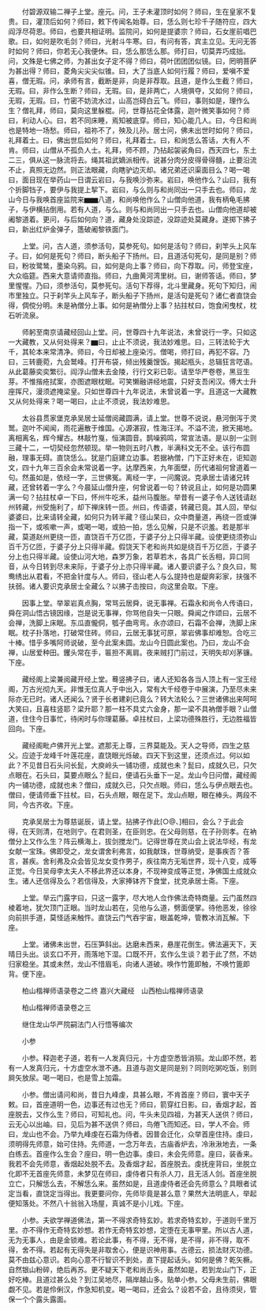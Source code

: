 <!-- { "loadSidebar": true } -->
　　付碧源双输二禅子上堂。座元。问，王子未灌顶时如何？师曰，生在皇家不复贵。曰，灌顶后如何？师曰，敕下传闻名始尊。曰，恁么则七珍千子随符应，四大阎浮尽荷恩。师曰，也要共相证明。监院问，如何是提婆宗？师曰，石女崖前唱巴歌。曰，如何是吹毛剑？师曰，光射斗牛寒。曰，有问有答，宾主立见。无问无答时如何？师曰，你若无心我便休。曰，恁么那恁么那。师打曰，切莫弄巧成拙。问，文殊是七佛之师，为甚出女子定不得？师曰，荷叶团团团似镜。曰，罔明菩萨为甚出得？师曰，菱角尖尖尖似锥。曰，大了当底人如何行履？师曰，爱嗔不爱喜，僧无瑕。问，承师有言，截断是非，向是非荐取。且道，是作么生截？师曰，无瑕。曰，非作么生断？师曰，无瑕。曰，是非两亡，人境俱夺，又如何？师曰，无瑕，无瑕。曰，竹密不妨流水过，山高岂碍白云飞。师曰，事则如是，理作么生？僧礼拜，师曰，莫向这里躲棍。问，世尊拈花全体露，迦叶微笑事如何？师曰，利动人心。曰，若不同床睡，焉知被底穿。师曰，知心能几人。曰，今日和尚也是特地一场愁。师曰，祖祢不了，殃及儿孙。居士问，佛未出世时如何？师曰，礼拜着士。曰，佛出世后如何？师曰，礼拜着士。曰，和尚恁么答话，大有人不肯。师曰，山僧从不孤负人士。礼拜，师不顾，乃拈起袈裟角曰，西天四七，东土二三，俱从这一脉流将去。绳其祖武嫡派相传。说甚分肉分皮得骨得髓，止要沿流不止，真照无边然。则正法眼藏，向瞎驴边灭却。诸兄弟还识渠面目么？喝一喝曰，面目现在举药山一日谓云岩曰，与我唤沙弥来。岩曰，唤他作么？山曰，我有个折脚铛子，要伊与我提上挈下。岩曰，与么则与和尚同出一只手去也。师曰，龙山今日与我唤首座监院来▆▆八道，和尚唤他作么？山僧向他道，我有柄龟毛拂子，与伊横拈倒用。若有人道，与么。则与和尚同出一只手去也。山僧向他道却被阇黎道着。更问，与后如何向？道，藏身处没踪迹，没踪迹处莫藏身。遂掷下拂子曰，新出红炉金弹子，簉破阇黎铁面门。

　　上堂。问，古人道，须参活句，莫参死句。如何是活句？师曰，刹竿头上风车子。曰，如何是死句？师曰，断头船子下扬州。曰，且道活句死句，是同是别？师曰，粉妆鹭鸶，墨染乌鸦。曰，如何是向上事？师曰，向下荐取。问，师登宝座，大众临筵。西来大意请师直指。师曰，九曲黄河湾里树。曰，谢师答话。师曰，梦里惺惺。乃曰，须参活句，莫参死句。活句下荐得，北斗里藏身。死句下知归，闹市里独立。只于刹竿头上风车子，断头船子下扬州，是活句是死句？诸仁者直饶会得，倜傥分明。未是衲僧分上事。如何是衲僧分上事？拈拄杖曰，饱食闲曳杖，枕石听流泉。

　　师躬至南京请藏经回山上堂。问，世尊四十九年说法，未曾说行一字。只如这一大藏教，又从何处得来？▆曰，止止不须说，我法妙难思。曰，三转法轮于大千，其轮本来常清净。师曰，今日却被上座染污。僧喝，师打曰，再犯不容。乃曰，三转鹿菀，九会鹫峰。打开布袋，倾出残羹馊饭。揭起瓶头，总辑狂言呓语。从此葛藤奕奕繁衍。阎浮山僧未去金陵，行行文彩已彰。请至华严卷卷，黑豆生芽。不惟揩疮拭案，亦图遮眼枕眠。可笑懒融讲经地震，只好支吾闲汉。傅大士升座挥尺，漫须遮掩梁皇。只如世尊四十九年说法，未曾说着一字。且道这一大藏教又从何处得来？喝一喝曰，止止不须说，我法妙难思。

　　太谷县贯家堡克承吴居士延僧阅藏圆满，请上堂。世尊不说说，悬河倒泻于灵鹫。迦叶不闻闻，雨花遍散于维国。心源湛寂，性海汪洋。不溢不流，掀天揭地。离相离名，辉今耀古。林敲竹戛，恒演圆音。鹊噪鸦鸣，常宣法语。是以剖一尘则三藏十二，一切契经忽然顿现。举一物则五时八教，半满科文无不全。该行布圆融，理事无碍。直饶恁么。犹是门庭建立边事。若据衲僧，门下正好未在，讵知迦文，四十九年三百余会未常说着一字。达摩西来，九年面壁，历代诸祖何曾道着一句。然虽如是，依经一字，三世佛冤。离经一字，一问魔说。克承居士请诸兄转藏，还曾转着一字么？今晨延山僧升座，何曾说着一句？转说且止，如何是功圆果满一句？拈拄杖卓一下曰，怀州牛吃禾，益州马腹胀。举昔有一婆子令人送钱请赵州转藏，州受施利了，却下禅床转一匝。州曰，传语婆，转藏已竟。其人回，举似婆婆曰，比来请转全藏，如何只为转半藏？径山杲曰，众中商量道，再绕一匝或弹指一下，或咳嗽一声，或喝一喝，或拍一拍，恁么见解，只是不识羞。若是那半藏，莫道赵州更绕一匝，直饶百千万亿匝，于婆子分上只得半藏。设使更绕须弥山百千万亿匝，于婆子分上只得半藏。假饶天下老和尚共如是绕百千万亿匝，于婆子分上也只得半藏。设使山河大地，森罗万象，若草若木，各具广长舌相，异口同音，从今日转到尽未来际，于婆子分上亦只得半藏。诸人要识婆子么？良久曰，鸳鸯绣出从君看，不把金针度与人。师曰，径山老人与么提持也是龊奔彩家，扶强不扶弱。诸人要识克承居士全藏么？以拂子击按曰，向这里会取。下座。

　　因事上堂。举翠岩真点胸，常骂云居舜，说无事禅。石霜永和尚令人传语曰，舜在洞山悟古镜因缘，岂是说无事禅，你骂他自失一只眼。舜闻之作颂曰，云居不会禅，洗脚上床眠。东瓜直儱侗，瓠子曲弯弯。永亦颂曰，石霜不会禅，洗脚上床眠。枕子扑落地，打破常住砖。师曰，云居无事犹可原，翠岩佛事却难恕。合吃三十棒。惜乎多嘴阿师说破，至今此案未圆。龙山今日圆此案也。乃曰，龙山不会禅，山居爱种田。钁头常在手，匾担不离肩。夜来贼打门前过，天明失却刈茅镰。下座。

　　藏经阁上梁兼阅藏开经上堂。蓦竖拂子曰，诸人还知各各当人顶上有一宝王经阁，万古光彻九天。非惟无位真人于中出入，常有大千经卷于中展演，乃至尽未来际亦无已时。诸人还闻么？贤于长者建刹已竟么？转大法轮么？三世诸佛出来呵呵大笑曰，且喜柱竖耶？梁升耶？那一柱不具丈六金身，那一梁不具衲僧手眼？山僧道，住住今日事忙，待闲时与你理葛藤。卓拄杖曰，上梁功德殊胜行，无边胜福皆回向。下座。

　　藏经阁毗卢佛开光上堂。遮那无上尊，三界莫能及。天人之导师，四生之慈父。应迹于龙峰千叶莲花座，直饶眼光烁破。四天下到这里，还须点过。何以如此？不见昔日石头问长髭，大庾岭头一铺功德，成就也未？髭曰，成就久已，只欠点眼在。石头曰，莫要点眼么？髭曰，便请石头垂下一足。龙山今日问僧，藏经阁内一铺功德，成就也未？僧曰，成就久已，只欠点眼。师曰，恁么与伊点眼去也。僧曰，便请师垂下拄杖。曰，石头点眼，眼在足下。龙山点眼，眼在棒头。两段不同，今古齐收。下座。

　　克承吴居士为尊慈诞辰，请上堂。拈拂子作此[○@、]相曰，会么？于此会得，在天则清，在地则宁。在君则圣，在臣则忠。在父母则慈，在子孙则孝。在衲僧分上又作么生？阵云横海上，拔剑搅龙门。记得世尊在灵山会上说法华经，有龙女献一宝珠。佛即受之，龙女谓舍利弗言，如我献珠，世尊纳受，是事疾否？答言，甚疾。舍利弗及众会皆见龙女变作男子，疾往南方无垢世界，现十八变，成等正觉。今日吴母李太夫人不移此界还以本身，不现神变成等正觉，净佛国土成就众生。诸人还信得及么？若信得及，大家捧钵齐下食堂，扰克承居士斋。下座。

　　上堂。举云门露字曰，只这一露字，尽大地人佥作佛法奇特商量。云门虽然四棱着地，犹欠顶门正眼。当时龙山若在，见他与么道，劈面便掌。待他恶发，徐徐向前拱手道，莫怪适来触忤。直饶云门气吞宇宙，眼盖乾坤，管教冰消瓦解。下座。

　　上堂。诸佛未出世，石压笋斜出。达磨未西来，悬崖花倒生。佛法遍天下，天晴日头出。谈玄口不开，雨落地下湿。口既不开，玄作么生谈？若于此了然，不妨归家稳坐。其或未然，龙山不惜眉毛，向诸人道破。唤作竹篦即触，不唤竹篦即背。便下座。

　　柏山楷禅师语录卷之二终
嘉兴大藏经　山西柏山楷禅师语录


　　柏山楷禅师语录卷之三

　　继住龙山华严院嗣法门人行悟等编次

　　小参

　　小参。释迦老子道，若有一人发真归元，十方虚空悉皆消殒。龙山即不然，若有一人发真归元，十方虚空水泄不通。且道与迦文是同是别？同则吃粥吃饭，别则屙矢放尿。喝一喝曰，也是雪上加霜。

　　小参。僧出请问和尚，昔日九峰虔，具甚么眼，不肯首座？师曰，寰中天子敕。曰，首座道明一色，边事还有过也无？师曰，箭穿红日影。曰，香烟才起，首座脱去，又作么生？师曰，可知礼也。问，牛头未见四祖，为甚天人送供？师曰，云无心以出岫。曰，见后为甚不送供？师曰，鸟倦飞而知还。曰，学人不会。师曰，龙山也不会。乃举九峰虔在石霜为侍者。因普会迁化，众举首座住持。虔曰，须明得先师意，始可住持。先师道，一念万年去，古庙香炉去，冷湫湫地去，一条白练去。首座作么生会？座曰，明一色边事。虔曰，未会先师意。座曰，装香来。我若不会先师意，香烟起处脱不去。及香烟才起，首座脱去。虔抚座背曰，坐脱立化即不无首座先师意，未梦见在师曰，虔侍者只有杀人刀，且无活人剑。首座坐脱立亡，只解恁么去，不解恁么来。虽然如是，且道虔侍者还会先师意么？具眼者试定当看，直饶定当得出。我更要问你，先师毕竟是甚么意？果然大法明底人，举起便知落处。不然八十翁翁入场屋，真诚不是小儿戏。下座。

　　小参。夫欲学禅道佛法，第一不得求奇特玄妙。若求奇特玄妙，于道则千里万里。亦不得作无奇特玄妙想。若作无奇特玄妙想，定堕在无事甲里。所以古人道，无为无事人，由是金锁难。若论此事，有不得，无不得，是不得，非不得，取不得，舍不得。若起有无得失是非取舍心，便是识神用事。古德云，损法财灭功德。莫不由兹心意识。若向心意不行智识不到处，直下提起话头。如何是佛？乾矢橛。自然银山粉碎，绝后再苏。更不疑天下老和尚舌头，虽然如是，若到龙山门下，正好吃棒。且道过甚么处？到江吴地尽，隔岸越山多。贴单小参。父母未生前，佛眼觑不见。若是伶俐汉，作急知机变。喝一喝曰，还会么？设若不会，且待须臾，管保一个个露头露面。

